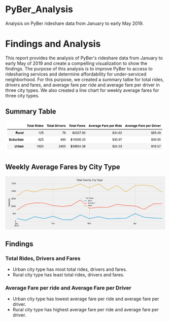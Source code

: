 # PyBer_Analysis

Analysis on PyBer rideshare data from January to early May 2019.

# Findings and Analysis

This report provides the analysis of PyBer's rideshare data from January to early May of 2019 and create a compelling visualization to show the findings. The purpose of this analysis is to improve PyBer to access to ridesharing services and determine affordability for under-serviced neighborhood. For this purpose, we created a summary talbe for total rides, drivers and fares, and average fare per ride and average fare per driver in three city types. We also created a line chart for weekly average fares for three city types.

## Summary Table

![](analysis/SummaryTable.png)

## Weekly Average Fares by City Type

![](analysis/Fig8.png)

## Findings

### Total Rides, Drivers and Fares
- Urban city type has most total rides, drivers and fares.
- Rural city type has least total rides, drivers and fares.

### Average Fare per ride and Average Fare per Driver
- Urban city type has lowest average fare per ride and average fare per driver.
- Rural city type has highest average fare per ride and average fare per driver.
